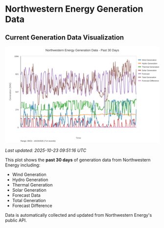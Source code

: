 # Northwestern Energy Generation Data

## Current Generation Data Visualization

![Northwestern Energy Generation Data](images/nwe_generation_plot.svg)

*Last updated: 2025-10-23 09:51:16 UTC*

This plot shows the **past 30 days** of generation data from Northwestern Energy including:
- Wind Generation
- Hydro Generation  
- Thermal Generation
- Solar Generation
- Forecast Data
- Total Generation
- Forecast Difference

Data is automatically collected and updated from Northwestern Energy's public API.

